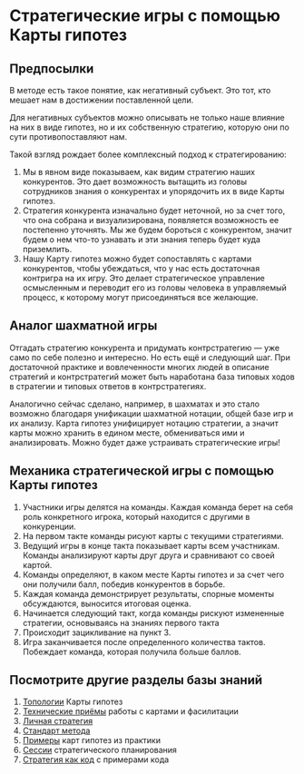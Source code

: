# Стратегические игры с помощью Карты гипотез

## Предпосылки

В методе есть такое понятие, как негативный субъект. Это тот, кто мешает нам в достижении поставленной цели.

Для негативных субъектов можно описывать не только наше влияние на них в виде гипотез, но и их собственную стратегию, которую они по сути противопоставляют нам. 

Такой взгляд рождает более комплексный подход к стратегированию:
1. Мы в явном виде показываем, как видим стратегию наших конкурентов. Это дает возможность вытащить из головы сотрудников знания о конкурентах и упорядочить их в виде Карты гипотез. 
1. Стратегия конкурента изначально будет неточной, но за счет того, что она собрана и визуализирована, появляется возможность ее постепенно уточнять. 
Мы же будем бороться с конкурентом, значит будем о нем что-то узнавать и эти знания теперь будет куда приземлить.
1. Нашу Карту гипотез можно будет сопоставлять с картами конкурентов, чтобы убеждаться, что у нас есть достаточная контригра на их игру. 
Это делает стратегическое управление осмысленным и переводит его из головы человека в управляемый процесс, к которому могут присоединяться все желающие.

## Аналог шахматной игры

Отгадать стратегию конкурента и придумать контрстратегию — уже само по себе полезно и интересно. Но есть ещё и следующий шаг. 
При достаточной практике и вовлеченности многих людей в описание стратегий и контрстратегий может быть наработана база типовых ходов в стратегии и типовых ответов в контрстратегиях. 

Аналогично сейчас сделано, например, в шахматах и это стало возможно благодаря унификации шахматной нотации, общей базе игр и их анализу. 
Карта гипотез унифицирует нотацию стратегии, а значит карты можно хранить в едином месте, обмениваться ими и анализировать. 
Можно будет даже устраивать стратегические игры!

## Механика стратегической игры с помощью Карты гипотез

1. Участники игры делятся на команды. Каждая команда берет на себя роль конкретного игрока, который находится с другими в конкуренции.
1. На первом такте команды рисуют карты с текущими стратегиями.
1. Ведущий игры в конце такта показывает карты всем участникам. Команды анализируют карты друг друга и сравнивают со своей картой.
1. Команды определяют, в каком месте Карты гипотез и за счет чего они получили балл, победив конкурентов в борьбе.
1. Каждая команда демонстрирует результаты, спорные моменты обсуждаются, выносится итоговая оценка.
1. Начинается следующий такт, когда команды рискуют измененные стратегии, основываясь на знаниях первого такта
1. Происходит зацикливание на пункт 3.
1. Игра заканчивается после определенного количества тактов. Побеждает команда, которая получила больше баллов.

## Посмотрите другие разделы базы знаний
1. [Топологии](topology.md) Карты гипотез
1. [Технические приёмы](techniques.md) работы с картами и фасилитации
1. [Личная стратегия](personalstrategy.md)
1. [Стандарт метода](standard.md)
1. [Примеры](examples.md) карт гипотез из практики
1. [Сессии](stratsession.md) стратегического планирования
1. [Стратегия как код](strategyascode.md) с примерами кода
